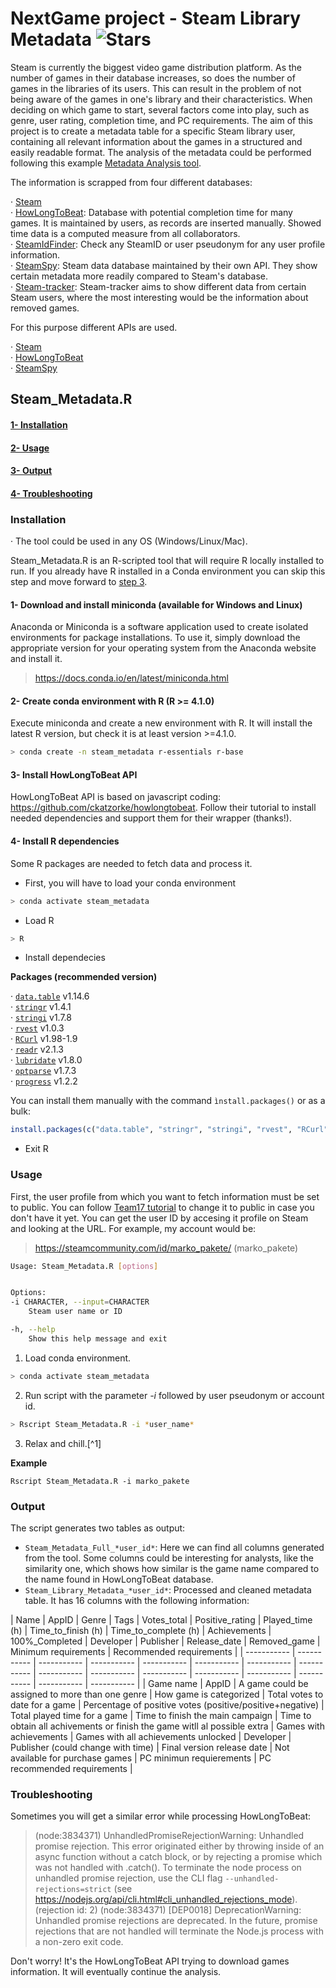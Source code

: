 # **NextGame project - Steam Library Metadata** ![Stars](https://img.shields.io/github/stars/mparmol/NG_Steam_Library_Metadata)


Steam is currently the biggest video game distribution platform. As the number of games in their database increases, so does the number of games in the libraries of its users. This can result in the problem of not being aware of the games in one's library and their characteristics. When deciding on which game to start, several factors come into play, such as genre, user rating, completion time, and PC requirements. The aim of this project is to create a metadata table for a specific Steam library user, containing all relevant information about the games in a structured and easily readable format. The analysis of the metadata could be performed following this example [Metadata Analysis tool](https://github.com/mparmol/NG_Metadata_Analysis).

The information is scrapped from four different databases:

· [Steam](https://store.steampowered.com/)\
· [HowLongToBeat](https://howlongtobeat.com/): Database with potential completion time for many games. It is maintained by users, as records are inserted manually. Showed time data is a computed measure from all collaborators.\
· [SteamIdFinder](https://www.steamidfinder.com/): Check any SteamID or user pseudonym for any user profile information.\
· [SteamSpy](https://steamspy.com/): Steam data database maintained by their own API. They show certain metadata more readily compared to Steam's database.\
· [Steam-tracker](https://steam-tracker.com/): Steam-tracker aims to show different data from certain Steam users, where the most interesting would be the information about removed games.

For this purpose different APIs are used.

· [Steam](https://store.steampowered.com/api/appdetails/)\
· [HowLongToBeat](https://github.com/ckatzorke/howlongtobeat)\
· [SteamSpy](https://steamspy.com/api.php)

## **Steam_Metadata.R**

#### [**1- Installation**](#installation)
#### [**2- Usage**](#usage)
#### [**3- Output**](#output)
#### [**4- Troubleshooting**](#troubleshooting)

### **Installation**

· The tool could be used in any OS (Windows/Linux/Mac).

Steam_Metadata.R is an R-scripted tool that will require R locally installed to run. If you already have R installed in a Conda environment you can skip this step and move forward to [step 3](#3--install-howlongtobeat-api). 

#### 1- Download and install miniconda (available for Windows and Linux)

Anaconda or Miniconda is a software application used to create isolated environments for package installations. To use it, simply download the appropriate version for your operating system from the Anaconda website and install it.

> https://docs.conda.io/en/latest/miniconda.html

#### 2- Create conda environment with R (R \>= 4.1.0)

Execute miniconda and create a new environment with R. It will install the latest R version, but check it is at least version \>=4.1.0.

```bash 
> conda create -n steam_metadata r-essentials r-base
```

#### 3- Install HowLongToBeat API

HowLongToBeat API is based on javascript coding: https://github.com/ckatzorke/howlongtobeat. Follow their tutorial to install needed dependencies and support them for their wrapper (thanks!).

#### 4- Install R dependencies

Some R packages are needed to fetch data and process it. 

   - First, you will have to load your conda environment
    
```bash
> conda activate steam_metadata
```    
   - Load R
 
```bash
> R
```
   - Install dependecies
    
**Packages (recommended version)**

· [`data.table`](https://cran.r-project.org/web/packages/data.table/index.html) v1.14.6\
· [`stringr`](https://cran.r-project.org/web/packages/stringr/index.html) v1.4.1\
· [`stringi`](https://cran.r-project.org/web/packages/stringi/index.html) v1.7.8\
· [`rvest`](https://cran.r-project.org/web/packages/rvest/index.html) v1.0.3\
· [`RCurl`](https://cran.r-project.org/web/packages/RCurl/index.html) v1.98-1.9\
· [`readr`](https://cran.r-project.org/web/packages/readr/index.html) v2.1.3\
· [`lubridate`](https://cran.r-project.org/web/packages/lubridate/index.html) v1.8.0\
· [`optparse`](https://cran.r-project.org/web/packages/optparse/index.html) v1.7.3\
· [`progress`](https://cran.r-project.org/web/packages/progress/index.html) v1.2.2

You can install them manually with the command `ìnstall.packages()` or as a bulk:

```R
install.packages(c("data.table", "stringr", "stringi", "rvest", "RCurl", "readr", "lubridate", "optparse", "progress"))
```

   - Exit R

### **Usage**

First, the user profile from which you want to fetch information must be set to public. You can follow [Team17 tutorial](https://support.team17.com/hc/en-gb/articles/360003517458-Steam-Privacy-Settings) to change it to public in case you don't have it yet. You can get the user ID by accesing it profile on Steam and looking at the URL. For example, my account would be:
> https://steamcommunity.com/id/marko_pakete/ (marko_pakete)

```bash
Usage: Steam_Metadata.R [options]


Options:
-i CHARACTER, --input=CHARACTER
	Steam user name or ID

-h, --help
	Show this help message and exit
```

1. Load conda environment. 

```bash
> conda activate steam_metadata
```    

2. Run script with the parameter *-i* followed by user pseudonym or account id.

```bash
> Rscript Steam_Metadata.R -i *user_name*
```    
3. Relax and chill.[^1]

**Example**

```
Rscript Steam_Metadata.R -i marko_pakete
```

### **Output**

The script generates two tables as output: 

- `Steam_Metadata_Full_*user_id*`: Here we can find all columns generated from the tool. Some columns could be interesting for analysts, like the similarity one, which shows how similar is the game name compared to the name found in HowLongToBeat database.
- `Steam_Library_Metadata_*user_id*`: Processed and cleaned metadata table. It has 16 columns with the following information:

| Name | AppID | Genre | Tags | Votes_total | Positive_rating | Played_time (h) | Time_to_finish (h) | Time_to_complete (h) | Achievements | 100%_Completed | Developer | Publisher | Release_date | Removed_game | Minimum requirements | Recommended requirements |
| ----------- | ----------- | ----------- | ----------- | ----------- | ----------- | ----------- | ----------- | ----------- | ----------- | ----------- | ----------- | ----------- | ----------- | ----------- | ----------- |
| Game name | AppID | A game could be assigned to more than one genre | How game is categorized | Total votes to date for a game | Percentage of positive votes (positive/positive+negative) | Total played time for a game | Time to finish the main campaign | Time to obtain all achivements or finish the game witll al possible extra | Games with achievements | Games with all achievements unlocked | Developer | Publisher (could change with time) | Final version release date | Not available for purchase games | PC minimun requierements | PC recommended requirements |   

### **Troubleshooting**

Sometimes you will get a similar error while processing HowLongToBeat:


> (node:3834371) UnhandledPromiseRejectionWarning: Unhandled promise rejection. This error originated either by throwing inside of an async function without a catch block, or by rejecting a promise which was not handled with .catch(). To terminate the node process on unhandled promise rejection, use the CLI flag `--unhandled-rejections=strict` (see https://nodejs.org/api/cli.html#cli_unhandled_rejections_mode). (rejection id: 2)
(node:3834371) [DEP0018] DeprecationWarning: Unhandled promise rejections are deprecated. In the future, promise rejections that are not handled will terminate the Node.js process with a non-zero exit code.

Don't worry! It's the HowLongToBeat API trying to download games information. It will eventually continue the analysis.


